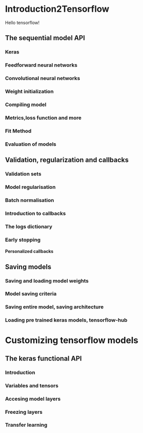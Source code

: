 # Introduction2Tensorflow

Hello tensorflow!


## The sequential model API
### Keras
### Feedforward neural networks
### Convolutional neural networks
### Weight initialization
### Compiling model
### Metrics,loss function and more
### Fit Method
### Evaluation of models

## Validation, regularization and callbacks
### Validation sets
### Model regularisation
### Batch normalisation
### Introduction to callbacks
### The logs dictionary
### Early stopping
#### Personalized callbacks

## Saving models
### Saving and loading model weights
### Model saving criteria
### Saving entire model, saving architecture
### Loading pre trained keras models, tensorflow-hub


# Customizing tensorflow models
## The keras functional API
### Introduction
### Variables and tensors
### Accesing model layers
### Freezing layers
### Transfer learning

